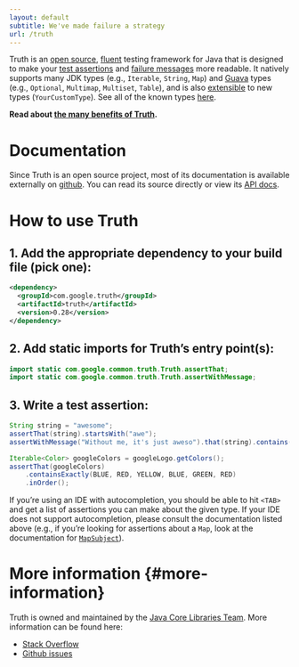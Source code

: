 ```yaml
---
layout: default
subtitle: We've made failure a strategy
url: /truth
---
```


Truth is an [open source][github], [fluent] testing framework for Java that
is designed to make your [test assertions](benefits#readable-assertions) and
[failure messages](benefits#readable-messages) more readable. It natively
supports many JDK types (e.g., `Iterable`, `String`, `Map`) and [Guava]
types (e.g., `Optional`, `Multimap`, `Multiset`, `Table`), and
is also [extensible](extension) to new types (`YourCustomType`). See all of
the known types [here](known_types).

**Read about [the many benefits of Truth](benefits).**

# Documentation

Since Truth is an open source project, most of its documentation is available
externally on [github]. You can read its source directly or view its [API docs].

# How to use Truth


## 1. Add the appropriate dependency to your build file (pick one):



```xml
<dependency>
  <groupId>com.google.truth</groupId>
  <artifactId>truth</artifactId>
  <version>0.28</version>
</dependency>
```


## 2. Add static imports for Truth’s entry point(s):

```java
import static com.google.common.truth.Truth.assertThat;
import static com.google.common.truth.Truth.assertWithMessage;
```

## 3. Write a test assertion:

```java
String string = "awesome";
assertThat(string).startsWith("awe");
assertWithMessage("Without me, it's just aweso").that(string).contains("me");

Iterable<Color> googleColors = googleLogo.getColors();
assertThat(googleColors)
    .containsExactly(BLUE, RED, YELLOW, BLUE, GREEN, RED)
    .inOrder();
```

If you’re using an IDE with autocompletion, you should be able to hit `<TAB>`
and get a list of assertions you can make about the given type. If your IDE does
not support autocompletion, please consult the documentation listed above (e.g.,
if you’re looking for assertions about a `Map`, look at the documentation for
[`MapSubject`]).

# More information {#more-information}

Truth is owned and maintained by the [Java Core Libraries Team]. More information
can be found here:

*   [Stack Overflow]
*   [Github issues]

<!-- References -->

[github]: https://github.com/google/truth
[fluent]: http://en.wikipedia.org/wiki/Fluent_interface
[Github issues]: https://github.com/google/truth/issues
[Stack Overflow]: http://stackoverflow.com/questions/tagged/google-truth

[Guava]: http://github.com/google/guava
[API docs]: http://google.github.io/truth/api/latest/
[`MapSubject`]: https://google.github.io/truth/api/latest/com/google/common/truth/MapSubject.html
[Java Core Libraries Team]: https://www.reddit.com/r/java/comments/1y9e6t/ama_were_the_google_team_behind_guava_dagger/
